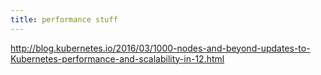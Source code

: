 ```yaml
---
title: performance stuff
---
```


http://blog.kubernetes.io/2016/03/1000-nodes-and-beyond-updates-to-Kubernetes-performance-and-scalability-in-12.html

